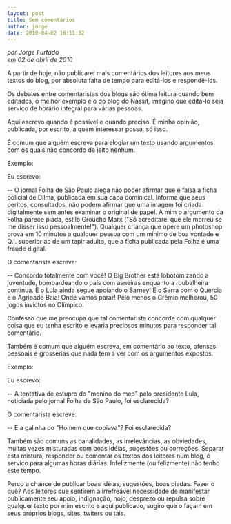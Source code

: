 ```yaml
---
layout: post
title: Sem comentários
author: jorge
date: 2010-04-02 16:11:32
---
```

*por Jorge Furtado*\
*em 02 de abril de 2010*

A partir de hoje, não publicarei mais comentários dos leitores aos meus textos do blog, por absoluta falta de tempo para editá-los e respondê-los.

Os debates entre comentaristas dos blogs são ótima leitura quando bem editados, o melhor exemplo é o do blog do Nassif, imagino que editá-lo seja serviço de horário integral para várias pessoas.

Aqui escrevo quando é possível e quando preciso. É minha opinião, publicada, por escrito, a quem interessar possa, só isso.

É comum que alguém escreva para elogiar um texto usando argumentos com os quais não concordo de jeito nenhum.

Exemplo:

Eu escrevo:

\-﻿- O jornal Folha de São Paulo alega não poder afirmar que é falsa a ficha policial de Dilma, publicada em sua capa dominical. Informa que seus peritos, consultados, não podem afirmar que uma imagem foi criada digitalmente sem antes examinar o original de papel. A mim o argumento da Folha parece piada, estilo Groucho Marx ("Só acreditarei que ele morreu se me disser isso pessoalmente!"). Qualquer criança que opere um photoshop prova em 10 minutos a qualquer pessoa com um mínimo de boa vontade e Q.I. superior ao de um tapir adulto, que a ficha publicada pela Folha é uma fraude digital.

O comentarista escreve:

\-﻿- Concordo totalmente com você! O Big Brother está lobotomizando a juventude, bombardeando o país com asneiras enquanto a roubalheira continua. E o Lula ainda segue apoiando o Sarney! E o Serra com o Quércia e o Agripado Baia! Onde vamos parar! Pelo menos o Grêmio melhorou, 50 jogos invictos no Olímpico.

Confesso que me preocupa que tal comentarista concorde com qualquer coisa que eu tenha escrito e levaria preciosos minutos para responder tal comentário.

Também é comum que alguém escreva, em comentário ao texto, ofensas pessoais e grosserias que nada tem a ver com os argumentos expostos.

Exemplo:

Eu escrevo:

\-﻿- A tentativa de estupro do "menino do mep" pelo presidente Lula, noticiada pelo jornal Folha de São Paulo, foi esclarecida?

O comentarista escreve:

\-﻿- E a galinha do "Homem que copiava"? Foi esclarecida?

Também são comuns as banalidades, as irrelevâncias, as obviedades, muitas vezes misturadas com boas idéias, sugestões ou correções. Separar esta mistura, responder ou comentar os textos dos leitores num blog, é serviço para algumas horas diárias. Infelizmente (ou felizmente) não tenho este tempo.

Perco a chance de publicar boas idéias, sugestões, boas piadas. Fazer o quê? Aos leitores que sentirem a irrefreável necessidade de manifestar publicamente seu apoio, indignação, nojo, desprezo ou repulsa sobre qualquer texto por mim escrito e aqui publicado, sugiro que o façam em seus próprios blogs, sites, twiters ou tais.